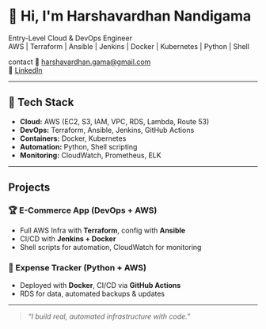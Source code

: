# 👋 Hi, I'm Harshavardhan Nandigama

 Entry-Level Cloud & DevOps Engineer  
 AWS | Terraform | Ansible | Jenkins | Docker | Kubernetes | Python | Shell 
 
 contact
 📧 harshavardhan.gama@gmail.com  
🔗 [LinkedIn](https://www.linkedin.com/in/harshavardhan-nandigama/)

---

## 🧰 Tech Stack

- **Cloud:** AWS (EC2, S3, IAM, VPC, RDS, Lambda, Route 53)
- **DevOps:** Terraform, Ansible, Jenkins, GitHub Actions
- **Containers:** Docker, Kubernetes
- **Automation:** Python, Shell scripting
- **Monitoring:** CloudWatch, Prometheus, ELK

---

##  Projects

### 🏆 E-Commerce App (DevOps + AWS)
- Full AWS Infra with **Terraform**, config with **Ansible**
- CI/CD with **Jenkins + Docker**
- Shell scripts for automation, CloudWatch for monitoring

### 💸 Expense Tracker (Python + AWS)
- Deployed with **Docker**, CI/CD via **GitHub Actions**
- RDS for data, automated backups & updates

---

> *“I build real, automated infrastructure with code.”*
